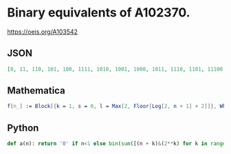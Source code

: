 # Binary equivalents of A102370\.
https://oeis.org/A103542
## JSON
```JSON
[0, 11, 110, 101, 100, 1111, 1010, 1001, 1000, 1011, 1110, 1101, 11100, 10111, 10010, 10001, 10000, 10011, 10110, 10101, 10100, 11111, 11010, 11001, 11000, 11011, 11110, 111101, 101100, 100111, 100010, 100001, 100000, 100011, 100110, 100101]
```
## Mathematica
```Mathematica
f[n_] := Block[{k = 1, s = 0, l = Max[2, Floor[Log[2, n + 1] + 2]]}, While[k < l, If[ Mod[n + k, 2^k] == 0, s = s + 2^k]; k++ ]; s]; Table[ FromDigits[ IntegerDigits[f[n] + n, 2]], {n, 0, 35}] (* _Robert G. Wilson v_, Mar 23 2005 *)
```
## Python
```Python
def a(n): return '0' if n<1 else bin(sum([(n + k)&(2**k) for k in range(len(bin(n)[2:]) + 1)]))[2:] # _Indranil Ghosh_, May 03 2017
```
